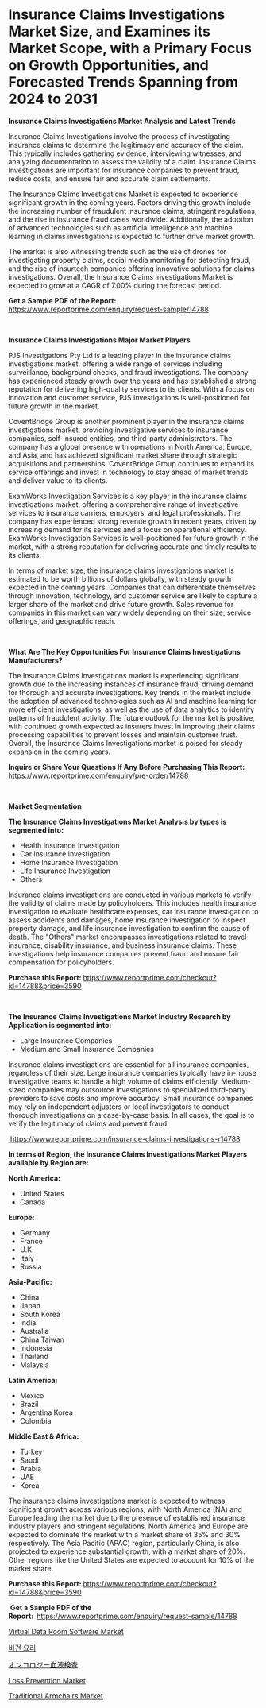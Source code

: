 <p><h1>Insurance Claims Investigations Market Size, and Examines its Market Scope, with a Primary Focus on Growth Opportunities, and Forecasted Trends Spanning from 2024 to 2031</h1></p><p><strong>Insurance Claims Investigations Market Analysis and Latest Trends</strong></p>
<p><p>Insurance Claims Investigations involve the process of investigating insurance claims to determine the legitimacy and accuracy of the claim. This typically includes gathering evidence, interviewing witnesses, and analyzing documentation to assess the validity of a claim. Insurance Claims Investigations are important for insurance companies to prevent fraud, reduce costs, and ensure fair and accurate claim settlements.</p><p>The Insurance Claims Investigations Market is expected to experience significant growth in the coming years. Factors driving this growth include the increasing number of fraudulent insurance claims, stringent regulations, and the rise in insurance fraud cases worldwide. Additionally, the adoption of advanced technologies such as artificial intelligence and machine learning in claims investigations is expected to further drive market growth.</p><p>The market is also witnessing trends such as the use of drones for investigating property claims, social media monitoring for detecting fraud, and the rise of insurtech companies offering innovative solutions for claims investigations. Overall, the Insurance Claims Investigations Market is expected to grow at a CAGR of 7.00% during the forecast period.</p></p>
<p><strong>Get a Sample PDF of the Report:&nbsp;</strong> <a href="https://www.reportprime.com/enquiry/request-sample/14788">https://www.reportprime.com/enquiry/request-sample/14788</a></p>
<p>&nbsp;</p>
<p><strong>Insurance Claims Investigations Major Market Players</strong></p>
<p><p>PJS Investigations Pty Ltd is a leading player in the insurance claims investigations market, offering a wide range of services including surveillance, background checks, and fraud investigations. The company has experienced steady growth over the years and has established a strong reputation for delivering high-quality services to its clients. With a focus on innovation and customer service, PJS Investigations is well-positioned for future growth in the market.</p><p>CoventBridge Group is another prominent player in the insurance claims investigations market, providing investigative services to insurance companies, self-insured entities, and third-party administrators. The company has a global presence with operations in North America, Europe, and Asia, and has achieved significant market share through strategic acquisitions and partnerships. CoventBridge Group continues to expand its service offerings and invest in technology to stay ahead of market trends and deliver value to its clients.</p><p>ExamWorks Investigation Services is a key player in the insurance claims investigations market, offering a comprehensive range of investigative services to insurance carriers, employers, and legal professionals. The company has experienced strong revenue growth in recent years, driven by increasing demand for its services and a focus on operational efficiency. ExamWorks Investigation Services is well-positioned for future growth in the market, with a strong reputation for delivering accurate and timely results to its clients.</p><p>In terms of market size, the insurance claims investigations market is estimated to be worth billions of dollars globally, with steady growth expected in the coming years. Companies that can differentiate themselves through innovation, technology, and customer service are likely to capture a larger share of the market and drive future growth. Sales revenue for companies in this market can vary widely depending on their size, service offerings, and geographic reach.</p></p>
<p>&nbsp;</p>
<p><strong>What Are The Key Opportunities For Insurance Claims Investigations Manufacturers?</strong></p>
<p><p>The Insurance Claims Investigations market is experiencing significant growth due to the increasing instances of insurance fraud, driving demand for thorough and accurate investigations. Key trends in the market include the adoption of advanced technologies such as AI and machine learning for more efficient investigations, as well as the use of data analytics to identify patterns of fraudulent activity. The future outlook for the market is positive, with continued growth expected as insurers invest in improving their claims processing capabilities to prevent losses and maintain customer trust. Overall, the Insurance Claims Investigations market is poised for steady expansion in the coming years.</p></p>
<p><strong>Inquire or Share Your Questions If Any Before Purchasing This Report:</strong> <a href="https://www.reportprime.com/enquiry/pre-order/14788">https://www.reportprime.com/enquiry/pre-order/14788</a></p>
<p>&nbsp;</p>
<p><strong>Market Segmentation</strong></p>
<p><strong>The Insurance Claims Investigations Market Analysis by types is segmented into:</strong></p>
<p><ul><li>Health Insurance Investigation</li><li>Car Insurance Investigation</li><li>Home Insurance Investigation</li><li>Life Insurance Investigation</li><li>Others</li></ul></p>
<p><p>Insurance claims investigations are conducted in various markets to verify the validity of claims made by policyholders. This includes health insurance investigation to evaluate healthcare expenses, car insurance investigation to assess accidents and damages, home insurance investigation to inspect property damage, and life insurance investigation to confirm the cause of death. The "Others" market encompasses investigations related to travel insurance, disability insurance, and business insurance claims. These investigations help insurance companies prevent fraud and ensure fair compensation for policyholders.</p></p>
<p><strong>Purchase this Report:&nbsp;</strong><a href="https://www.reportprime.com/checkout?id=14788&price=3590">https://www.reportprime.com/checkout?id=14788&price=3590</a></p>
<p>&nbsp;</p>
<p><strong>The Insurance Claims Investigations Market Industry Research by Application is segmented into:</strong></p>
<p><ul><li>Large Insurance Companies</li><li>Medium and Small Insurance Companies</li></ul></p>
<p><p>Insurance claims investigations are essential for all insurance companies, regardless of their size. Large insurance companies typically have in-house investigative teams to handle a high volume of claims efficiently. Medium-sized companies may outsource investigations to specialized third-party providers to save costs and improve accuracy. Small insurance companies may rely on independent adjusters or local investigators to conduct thorough investigations on a case-by-case basis. In all cases, the goal is to verify the legitimacy of claims and prevent fraud.</p></p>
<p><a href="https://www.reportprime.com/insurance-claims-investigations-r14788">&nbsp;https://www.reportprime.com/insurance-claims-investigations-r14788</a></p>
<p><strong>In terms of Region, the Insurance Claims Investigations Market Players available by Region are:</strong></p>
<p>
    <p> <strong> North America: </strong>
        <ul>
            <li>United States</li>
            <li>Canada</li>
        </ul>
        </p> 
    <p> <strong> Europe: </strong>
        <ul>
            <li>Germany</li>
            <li>France</li>
            <li>U.K.</li>
            <li>Italy</li>
            <li>Russia</li>
        </ul>
        </p> 
    <p> <strong> Asia-Pacific: </strong>
        <ul>
            <li>China</li>
            <li>Japan</li>
            <li>South Korea</li>
            <li>India</li>
            <li>Australia</li>
            <li>China Taiwan</li>
            <li>Indonesia</li>
            <li>Thailand</li>
            <li>Malaysia</li>
        </ul>
        </p> 
    <p> <strong> Latin America: </strong>
        <ul>
            <li>Mexico</li>
            <li>Brazil</li>
            <li>Argentina Korea</li>
            <li>Colombia</li>
        </ul>
        </p> 
    <p> <strong> Middle East & Africa: </strong>
        <ul>
            <li>Turkey</li>
            <li>Saudi</li>
            <li>Arabia</li>
            <li>UAE</li>
            <li>Korea</li>
        </ul>
    </p>
    </p>
<p><p>The insurance claims investigations market is expected to witness significant growth across various regions, with North America (NA) and Europe leading the market due to the presence of established insurance industry players and stringent regulations. North America and Europe are expected to dominate the market with a market share of 35% and 30% respectively. The Asia Pacific (APAC) region, particularly China, is also projected to experience substantial growth, with a market share of 20%. Other regions like the United States are expected to account for 10% of the market share.</p></p>
<p><strong>Purchase this Report: </strong><a href="https://www.reportprime.com/checkout?id=14788&price=3590">https://www.reportprime.com/checkout?id=14788&price=3590</a></p>
<p>&nbsp;<strong>Get a Sample PDF of the Report:&nbsp;&nbsp;</strong><a href="https://www.reportprime.com/enquiry/request-sample/14788">https://www.reportprime.com/enquiry/request-sample/14788</a></p>
<p><strong></strong></p>
<p><p><a href="https://github.com/shotows/Market-Research-Report-List-2/blob/main/virtual-data-room-software-market.md">Virtual Data Room Software Market</a></p><p><a href="https://github.com/Penelolack456456/Market-Research-Report-List-1/blob/main/600149875645.md">비건 요리</a></p><p><a href="https://github.com/ReganWisoky2023/Market-Research-Report-List-1/blob/main/725332881143.md">オンコロジー血液検査</a></p><p><a href="https://github.com/Sinjinluong3e0awx2m195k76/Market-Research-Report-List-2/blob/main/loss-prevention-market.md">Loss Prevention Market</a></p><p><a href="https://issuu.com/reportprime-2/docs/traditional-armchairs-market-size-2030.pptx">Traditional Armchairs Market</a></p></p>